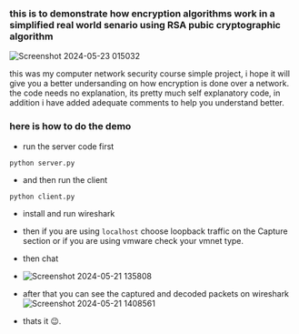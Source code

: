 ### this is to demonstrate how encryption algorithms work in a simplified real world senario using RSA pubic cryptographic algorithm 

![Screenshot 2024-05-23 015032](https://github.com/HenokNegatu/RSADemo/assets/104715644/ce0c00d9-e1e4-4ef0-bd5a-fae248cc7495)

this was my computer network security course simple project, i hope it will give you a better undersanding on how encryption is done over a network. 
the code needs no explanation, its pretty much self explanatory code, in addition i have added adequate comments to help you understand better.

### here is how to do the demo
- run the server code first
```
python server.py
```
- and then run the client
```
python client.py
```
- install and run wireshark 
- then if you are using ```localhost``` choose loopback traffic on the Capture section or if you are using vmware check your vmnet type.
- then chat
- ![Screenshot 2024-05-21 135808](https://github.com/HenokNegatu/RSADemo/assets/104715644/f067284f-e61d-44f4-b93f-3681d55e97e2)

- after that you can see the captured and decoded packets on wireshark
![Screenshot 2024-05-21 1408561](https://github.com/HenokNegatu/RSADemo/assets/104715644/851462db-e605-42a1-9471-17028331f963)
- thats it 😉.
